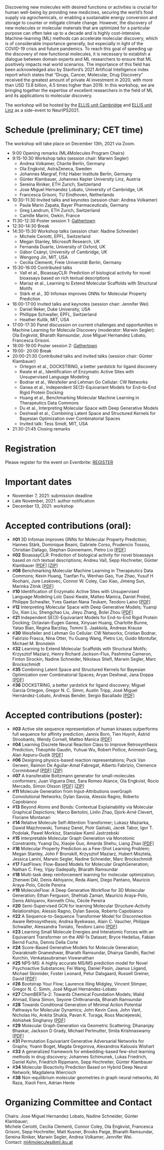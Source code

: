 Discovering new molecules with desired functions or activities is crucial for human well-being by providing new medicines, securing the world’s food supply via agrochemicals, or enabling a sustainable energy conversion and storage to counter or mitigate climate change. However, the discovery of new molecules or molecular materials that are optimized for a particular purpose can often take up to a decade and is highly cost-intensive. Machine-learning (ML) methods can accelerate molecular discovery, which is of considerable importance generally, but especially in light of the COVID-19 crisis and future pandemics. To reach this goal of speeding up the discovery of new functional molecules, it is necessary to establish a dialogue between domain experts and ML researchers to ensure that ML positively impacts real world scenarios. The importance of this field has been acknowledged also by Stanford’s 2021 Artificial Intelligence index report which states that “Drugs, Cancer, Molecular, Drug Discovery” received the greatest amount of private AI investment in 2020, with more than USD 13.8 billion, 4.5 times higher than 2019. In this workshop, we are bringing together the expertise of excellent researchers in the field of ML and its applications to molecular discovery.

The workshop will be hosted by the [ELLIS unit Cambridge](http://www.ellis.eng.cam.ac.uk/) and [ELLIS unit Linz](https://www.jku.at/en/lit-artificial-intelligence-lab/ellis-unit-linz/) as a side-event to NeurIPS2021.

# Schedule (preliminary; CET time)
The workshop will take place on December 13th, 2021 via Zoom.

 - 9:00 Opening remarks (ML4Molecules Program Chairs)
 - 9:15-10:30 Workshop talks (session chair: Marwin Segler)
     - Andrea Volkamer, Charite Berlin, Germany
     - Ola Engkvist, AstraZeneca, Sweden
     - Johannes Margraf, Fritz Haber Institute Berlin, Germany
     - Günter Klambauer, Johannes Kepler University Linz, Austria
     - Sereina Riniker, ETH Zurich, Switzerland
     - Jose Miguel Hernandez Lobato, University of Cambridge, UK
     - Francesca Grisoni, TU Eindhoven, Netherlands
 - 10:30-11:30 Invited talks and keynotes (session chair: Andrea Volkamer)
     - Paula Marin Zapata, Bayer Pharmaceuticals, Germany
     - Greg Landrum, ETH Zurich, Switzerland  
     - Camille Marini, Owkin, France
 - 11:30-12:30 Poster session 1: [Gathertown](https://gather.town/app/XxPF6ZjaEcenEP1e/MDworkshop)
 - 12:30-14:30 Break
 - 14:30-15:30 Workshop talks (session chair: Nadine Schneider)
     - Michele Ceriotti, EPFL, Switzerland
     - Megan Stanley, Microsoft Research, UK
     - Fernanda Duarte, University of Oxford, UK
     - Gábor Csányi, University of Cambridge, UK
     - Wengong Jin, MIT, USA
     - Cecilia Clementi, Freie Universität Berlin, Germany
 - 15:30-16:00 Contributed talks
     - Vall et al., BioassayCLR: Prediction of biological activity for novel bioassays based on rich textual descriptions
     - Mariaz et al., Learning to Extend Molecular Scaffolds with Structural Motifs
     - Stärk et al., 3D Infomax improves GNNs for Molecular Property Prediction
 - 16:00-17:00 Invited talks and keynotes (session chair: Jennifer Wei)
     - Daniel Reker, Duke University, USA
     - Phillippe Schwaller, EPFL, Switzerland
     - Heather Kullik, MIT, USA
 - 17:00-17:30 Panel discussion on current challenges and opportunities in Machine Learning for Molecule Discovery (moderator: Marwin Segler): Ola Engkvist, Bharath Ramsundar, Jose Miguel Hernandez Lobato, Francesca Grisoni.
 - 18:00-19:00 Poster session 2: [Gathertown](https://gather.town/app/XxPF6ZjaEcenEP1e/MDworkshop)
 - 19:00- 20:00 Break
 - 20:00-21:30 Contributed talks and invited talks (session chair: Günter Klambauer)
     - Ortegon et al., DOCKSTRING, a better yardstick for ligand discovery
     - Kwate et al., Identification of Enzymatic Active Sites with Unsupervised Language Modeling
     - Bodnar et al., Weisfeiler and Lehman Go Cellular: CW Networks
     - Ganea et al., Independent SE(3)-Equivariant Models for End-to-End Rigid Protein Docking
     - Huang et al., Benchmarking Molecular Machine Learning in Therapeutics Data Commons
     - Du et al., Interpreting Molecular Space with Deep Generative Models
     - Deshwall et al., Combining Latent Space and Structured Kernels for Bayesian Optimization over Combinatorial Spaces
     - Invited talk: Tess Smidt, MIT, USA
 - 21:30-21:45 Closing remarks


# Registration
Please register for the event on Eventbrite: [REGISTER](https://www.eventbrite.com/e/ellis-machine-learning-for-molecule-discovery-workshop-tickets-205676733647)

# Important dates
 - November 7, 2021: submission deadline
 - Late November, 2021: author notification
 - December 13, 2021: workshop

# Accepted contributions (oral):
- &#35;**01** 3D Infomax improves GNNs for Molecular Property Prediction; Hannes Stärk, Dominique Beaini, Gabriele Corso, Prudencio Tossou, Christian Dallago, Stephan Günnemann, Pietro Lio [\[PDF\]](https://cloud.ml.jku.at/s/6k9yb8AWDEPYxss)
- &#35;**02** BioassayCLR: Prediction of biological activity for novel bioassays based on rich textual descriptions; Andreu Vall, Sepp Hochreiter, Günter Klambauer [\[PDF\]](https://cloud.ml.jku.at/s/atin93s4Rks3iM4) [\[ZIP\]](https://cloud.ml.jku.at/s/gKFW7bZnadbDgEo)
- &#35;**08** Benchmarking Molecular Machine Learning in Therapeutics Data Commons; Kexin Huang, Tianfan Fu, Wenhao Gao, Yue Zhao, Yusuf H Roohani, Jure Leskovec, Connor W. Coley, Cao Xiao, Jimeng Sun, Marinka Zitnik [\[PDF\]](https://cloud.ml.jku.at/s/54pB5Eqf6ftX7qA)
- &#35;**10** Identification of Enzymatic Active Sites with Unsupervised Language Modeling	Loïc Dassi Kwate, Matteo Manica, Daniel Probst, Philippe Schwaller, Yves Gaetan Nana Teukam, Teodoro Laino [\[PDF\]](https://cloud.ml.jku.at/s/6HLAWREcPJzbPpj)
- &#35;**12** Interpreting Molecular Space with Deep Generative Models; Yuanqi Du, Xian Liu, Shengchao Liu, Jieyu Zhang, Bolei Zhou [\[PDF\]](https://cloud.ml.jku.at/s/ESbTp4famasNJoX)
- &#35;**21** Independent SE(3)-Equivariant Models for End-to-End Rigid Protein Docking; Octavian-Eugen Ganea, Xinyuan Huang, Charlotte Bunne, Yatao Bian, Regina Barzilay, Tommi S. Jaakkola, Andreas Krause
- &#35;**30** Weisfeiler and Lehman Go Cellular: CW Networks; Cristian Bodnar, Fabrizio Frasca, Nina Otter, Yu Guang Wang, Pietro Lio, Guido Montufar, Michael M. Bronstein
- &#35;**32** Learning to Extend Molecular Scaffolds with Structural Motifs; Krzysztof Maziarz, Henry Richard Jackson-Flux, Pashmina Cameron, Finton Sirockin, Nadine Schneider, Nikolaus Stiefl, Marwin Segler, Marc Brockschmidt
- &#35;**35** Combining Latent Space and Structured Kernels for Bayesian Optimization over Combinatorial Spaces; Aryan Deshwal, Jana Doppa [\[PDF\]](https://cloud.ml.jku.at/s/6Kr2ktb7KNqSexk)
- &#35;**36** DOCKSTRING, a better yardstick for ligand discovery; Miguel Garcia Ortegon, Gregor N. C. Simm, Austin Tripp, José Miguel Hernández-Lobato, Andreas Bender, Sergio Bacallado [\[PDF\]](https://cloud.ml.jku.at/s/JRKWmN5Cq3xojnG)


# Accepted contributions (poster):
 - &#35;**03** Active site sequence representation of human kinases outperforms full sequence for affinity prediction; Jannis Born, Tien Huynh, Astrid Stroobants, Wendy Cornell, Matteo Manica [\[PDF\]](https://cloud.ml.jku.at/s/5SpHqHD7r3DYB5s)
 - &#35;**04** Learning Discrete Neural Reaction Class to Improve Retrosynthesis Prediction; Théophile Gaudin, Yuhuai Wu, Robert Pollice, Animesh Garg, Alan Aspuru-Guzik  [\[PDF\]](https://cloud.ml.jku.at/s/BdpL3kSGK6ScWXY)
 - &#35;**06** Designing physics-based reaction representations; Puck Van Gerwen, Raimon De Aguilar-Amat Fabregat, Alberto Fabrizio, Clemence Corminboeuf [\[PDF\]](https://cloud.ml.jku.at/s/ZwcnzLDfACQ4egt) [\[ZIP\]](https://cloud.ml.jku.at/s/zn37ERRcB374YmY)
 - &#35;**07** A transferable Boltzmann generator for small-molecules conformers; Juan Viguera Diez, Sara Romeo Atance, Ola Engkvist, Rocío Mercado, Simon Olsson [\[PDF\]](https://cloud.ml.jku.at/s/sKtfdFpoTp9F7sJ) [\[ZIP\]](https://cloud.ml.jku.at/s/gGk3PE35zQ7zZtK)
 - &#35;**11** Molecule Generation from Input-Attributions overGraph Convolutional Networks; Dylan Savoia, Alessio Ragno, Roberto Capobianco
 - &#35;**13** Beyond Atoms and Bonds: Contextual Explainability via Molecular Graphical Depictions; Marco Bertolini, Linlin Zhao, Djork-Arné Clevert, Floriane Montanari
 - &#35;**14** Relative Molecule Self-Attention Transformer; Lukasz Maziarka, Dawid Majchrowski, Tomasz Danel, Piotr Gaiński, Jacek Tabor, Igor T. Podolak, Pawel Morkisz, Stanislaw Kamil Jastrzebski
 - &#35;**15** Interpretable Molecular Graph Generation via Monotonic Constraints; Yuanqi Du, Xiaojie Guo, Amarda Shehu, Liang Zhao [\[PDF\]](https://cloud.ml.jku.at/s/jXy5S8AwqEfSwPa)
 - &#35;**16** Molecular Property Prediction as a Few-Shot Learning Problem; Megan Stanley, John F Bronskill, Krzysztof Maziarz, Hubert Misztela, Jessica Lanini, Marwin Segler, Nadine Schneider, Marc Brockschmidt
 - &#35;**17** FastFlows: Flow-Based Models for Molecular GraphGeneration; Nathan C. Frey, Vijay Gadepally, Bharath Ramsundar
 - &#35;**18** Multi-task deep reinforcement learning for molecular optimization; Zhenwei DAI, Denis Akhiyarov, Reda Alami, Diego Pantano, Mauricio Araya-Polo, Cécile Pereira
 - &#35;**19** MoleculeFlow: A Deep Generative Workflow for 3D Molecular Generation; Ethan Ferguson, Shehtab Zaman, Mauricio Araya-Polo, Denis Akhiyarov, Kenneth Chiu, Cécile Pereira
 - &#35;**20** Semi-Supervised GCN for learning Molecular Structure-Activity Relationships; Alessio Ragno, Dylan Savoia, Roberto Capobianco
 - &#35;**22** A Sequence-to-Sequence Transformer Model for Disconnection Aware Retrosynthesis; Andrea Byekwaso, Alain C. Vaucher, Philippe Schwaller, Alessandra Toniato, Teodoro Laino [\[PDF\]](https://cloud.ml.jku.at/s/nrDLewdnb6qzrtj)
 - &#35;**23** Learning Small Molecule Energies and Interatomic Forces with an Equivariant Transformer on the ANI-1x Dataset; Bryce Hedelius, Fabian Bernd Fuchs, Dennis Della Corte
 - &#35;**24** Score-Based Generative Models for Molecule Generation; Dwaraknath Gnaneshwar, Bharath Ramsundar, Dhairya Gandhi, Rachel Kurchin, Venkatasubraman Viswanathan
 - &#35;**25** NPS-MS: A highly accurate MS/MS prediction model for Novel Psychoactive Substances; Fei Wang, Daniel Pasin, Jaanus Liigand, Michael Skinnider, Foster Leonard, Petur Dalsgaard, Russell Greiner, David [\[PDF\]](https://cloud.ml.jku.at/s/TixweJazScdqCek)
 - &#35;**26** Bootstrap Your Flow; Laurence Illing Midgley, Vincent Stimper, Gregor N. C. Simm, José Miguel Hernández-Lobato
 - &#35;**27** ChemBERTa-2: Towards Chemical Foundation Models; Walid Ahmad, Elana Simon, Seyone Chithrananda, Bharath Ramsundar
 - &#35;**28** Towards Conditional Generation of Minimal Action Potential Pathways for Molecular Dynamics; John Kevin Cava, John Vant, Nicholas Ho, Ankita Shukla, Pavan K. Turaga, Ross Maciejewski, Abhishek Singharoy [\[PDF\]](https://cloud.ml.jku.at/s/fdTHqR79XkTJte4)
 - &#35;**29** Molecular Graph Generation via Geometric Scattering; Dhananjay Bhaskar, Jackson D Grady, Michael Perlmutter, Smita Krishnaswamy [\[PDF\]](https://cloud.ml.jku.at/s/CER5RDqgimWJaHK)
 - &#35;**31** Permutation Equivariant Generative Adversarial Networks for Graphs; Yoann Boget, Magda Gregorova, Alexandros Kalousis
Wishart
 - &#35;**33** A generalized framework for embedding-based few-shot learning methods in drug discovery; Johannes Schimunek, Lukas Friedrich, Daniel Kuhn, Friedrich Rippmann, Sepp Hochreiter, Günter Klambauer
 - &#35;**34** Molecular Bioactivity Prediction Based on Hybrid Deep Neural Network; Magdalena Wiercioch
 - &#35;**38** Non-equilibrium molecular geometries in graph neural networks; Ali Raza, Xiaoli Fern, Adrian Henle




# Organizing Committee and Contact
Chairs: Jose Miguel Hernandez Lobato, Nadine Schneider, Günter Klambauer;  
Michele Ceriotti,
Cecilia Clementi,
Connor Coley,
Ola Engkvist,
Francesca Grisoni,
Sepp Hochreiter,
Matt Kusner,
Brooks Paige,
Bharath Ramsundar,
Sereina Riniker,
Marwin Segler,
Andrea Volkamer,
Jennifer Wei.  
Contact: ml4molecules@ml.jku.at
